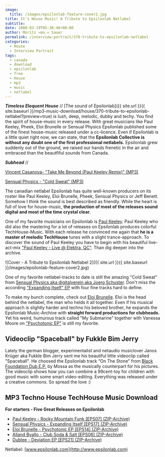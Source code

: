 ```yaml
---
image:
  title: /images/epsilonlab-feature-cover2.jpg
title: It's House Music! A Tribute to Epsilonlab Netlabel
subtitle: 
date: 2008-03-19T05:38:46+00:00
author: Moritz »mo.« Sauer
permalink: /interview-portrait/370-tribute-to-epsilonlab-netlabel
categories:
  - House
  - Interview Portrait
tags:
  - canada
  - download
  - epsilonlab
  - free
  - House
  - mp3
  - music
  - netlabel
---
```

***Timeless Eloquent House*** // [The sound of Epsilonlab]({{ site.url }}{{ site.baseurl }}/mp3-music-download/house/370-tribute-to-epsilonlab-netlabel?preview=true) is lush, deep, melodic, dubby and techy. You find the spirit of house-music in every release. With great musicians like Paul Keeley, Pheek, Eloi Brunelle or Sensual Physics Epsilonlab published some of the finest house-music released under a cc-licence. Even if Epsilonlab is a little quiet right now, we can state, that the **Epsilonlab Collective is without any doubt one of the first professional netlabels.** Epsilonlab grew suddenly out of the ground, we raised our hands frenetic in the air and embraced than the beautfiful sounds from Canada.
  


***Subhead*** // 

<!--mp3links-->


  
[Vincent Casanova- "Take Me Beyond (Paul Keeley Remix)" (MP3)](http://www.archive.org/download/eps08/EPS08_04_Vincent_Casanova_-_Take_Me_Beyond_-_Paul_Keeley_Remix.mp3)
  
[Sensual Physics - "Cold Sweat" (MP3)](http://www.archive.org/download/EPS17/EPS17_02_Sensual_Physics_-_Expanding_Itself_-_Cold_Sweat.mp3)
  
<!--mp3linksend-->

<!--more-->

The canadian netlabel Epsilonlab has quite well-known producers on its roster like Paul Keeley, Eloi Brunelle, Pheek, Sensual Physics or Jeff Benett. Somehow I think the sound is best described as friendly. While the heart is full of love for house-music, **the production of most of the releases sound digital and most of the time crystal clear.**

One of my favorite musicians on Epsilonlab is [Paul Keeley](http://www.epsilonlab.com/main/artists/index.php?lang=en&id=22). Paul Keeley who did also the mastering for a lot of releases on Epsilonlab produces colorful TechHouse-Music. With each release he convinced me again that **he is a master of melodic TechHouse** tunes with a slight trance-approach. To discover the sound of Paul Keeley you have to begin with his beautiful live-act-mix ["Paul Keeley - Live @ Elektra, QC"](http://www.epsilonlab.com/main/releases/details.php?lang=en&id=44&t=1&p=1). Than dig deeper into the archive.

![Cover - A Tribute to Epsilonlab Netlabel 2]({{ site.url }}{{ site.baseurl }}/images/epsilonlab-feature-cover2.jpg)

One of my favorite netlabel-tracks to date is still the amazing "Cold Sweat" from [Sensual Physics aka digitalverein aka Joerg Schuster](http://www.lllll.org/music_projects.html). Don't miss the according ["Expanding Itself" EP](http://www.epsilonlab.com/main/releases/details.php?lang=en&id=43&t=1&p=2) with four fine tracks hard to define.

To make my bunch complete, check out [Eloi Brunelle](http://www.eloibrunelle.com/). Eloi is the head behind the netlabel, the man who helds it all together. Even if his musical approach is slightly harder and techno his beloved brother, he expands the Epsilonlab Music-Archive with **straight forward productions for clubheads.** Yet his weird, humurous track called "My Submarine" together with Vanessa Moore on ["Psychotonic EP"](http://www.epsilonlab.com/main/releases/details.php?lang=en&id=39&t=1&p=2) is still my favorite.

## Videoclip "Spaceball" by Fukkle Bim Jerry 

Lately the german blogger, experimentalist and netaudio musiclover Janos Krüger aka Fukkle Bim Jerry sent me his beautiful little videoclip called "Spaceball". He choosed the Epsilonlab track “On The Stone” from [Black Foundation Dub E.P.](http://www.epsilonlab.com/main/releases/details.php?lang=en&id=17&t=1&p=3) by Mossa as the musically counterpart for his pictures. The videoclip shows how you can combine a 99cent-toy for children with good music with some smart video-editing. Everything was released under a creative commons. So spread the love :)



## MP3 Techno House TechHouse Music Download

**For starters - Five Great Releases on Epsilonlab**

  * [Paul Keeley - Rocky Mountain Funk \[EPS07\] (ZIP-Archive)](http://www.archive.org/compress/eps07)
  * [Sensual Physics - Expanding Itself \[EPS17\] (ZIP-Archive)](http://www.archive.org/compress/EPS17)
  * [Eloi Brunelle - Psychotonic EP \[EPS14\] (ZIP-Archive)](http://www.archive.org/compress/EPS14)
  * [Alland Byallo - Club Soda & Salt \[EPS06\] (ZIP-Archive)](http://www.archive.org/compress/eps06)
  * [Dublee - Deviation EP \[EPS21\] (ZIP-Archive)](http://www.archive.org/compress/EPS21)

Netlabel: [www.epsilonlab.com](http://www.epsilonlab.com)
